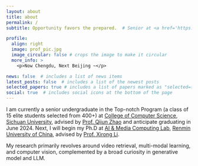```yaml
---
layout: about
title: about
permalink: /
subtitle: Opportunity favors the prepared.  # Senior at <a href='https://www.scu.edu.cn/'>SCU</a>.

profile:
  align: right
  image: prof_pic.jpg
  image_circular: false # crops the image to make it circular
  more_info: >
    <p>Now Chengdu, Next Beijing ~</p>

news: false  # includes a list of news items
latest_posts: false  # includes a list of the newest posts
selected_papers: true # includes a list of papers marked as "selected={true}"
social: true  # includes social icons at the bottom of the page
---
```


I am currently a senior undergraduate in the Top-notch Program (a class of 15 elite students selected from 400+) at [College of Computer Science](http://cs.scu.edu.cn/), [Sichuan University](https://www.scu.edu.cn/), advised by [Prof. Qijun Zhao](http://www.scubrl.org/qjzhao) and anticipate graduating in June 2024. Next, I will begin my Ph.D at [AI & Media Computing Lab](https://ruc-aimc-lab.github.io/), [Renmin University of China](https://www.ruc.edu.cn/), advised by [Prof. Xirong Li](http://lixirong.net/).

My research primarily revolves around video retrieval, multi-modal learning, and computer vision, complemented by a broad curiosity in generative model and LLM.

<!-- Write your biography here. Tell the world about yourself. Link to your favorite [subreddit](http://reddit.com). You can put a picture in, too. The code is already in, just name your picture `prof_pic.jpg` and put it in the `img/` folder.

Put your address / P.O. box / other info right below your picture. You can also disable any of these elements by editing `profile` property of the YAML header of your `_pages/about.md`. Edit `_bibliography/papers.bib` and Jekyll will render your [publications page](/al-folio/publications/) automatically.

Link to your social media connections, too. This theme is set up to use [Font Awesome icons](http://fortawesome.github.io/Font-Awesome/) and [Academicons](https://jpswalsh.github.io/academicons/), like the ones below. Add your Facebook, Twitter, LinkedIn, Google Scholar, or just disable all of them. -->